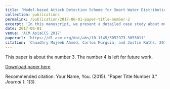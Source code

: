 ```yaml
---
title: "Model-based Attack Detection Scheme for Smart Water Distribution Networks"
collection: publications
permalink: /publication/2017-06-01-paper-title-number-2
excerpt: 'In this manuscript, we present a detailed case study about model-based attack detection procedures for Cyber-Physical Systems (CPSs). In particular, using EPANET (a simulation tool for water distribution systems), we simulate a Water Distribution Network (WDN). Using this data and sub-space identification techniques, an input-output Linear Time Invariant (LTI) model for the network is obtained. This model is used to derive a Kalman filter to estimate the evolution of the system dynamics. Then, residual variables are constructed by subtracting data coming from EPANET and the estimates of the Kalman filter. We use these residuals and the Bad-Data and the dynamic Cumulative Sum (CUSUM) change detection procedures for attack detection. Simulation results are presented - considering false data injection and zero-alarm attacks on sensor readings, and attacks on control input - to evaluate the performance of our model-based attack detection schemes. Finally, we derive upper bounds on the estimator-state deviation that zero-alarm attacks can induce.'
date: 2017-06-01
venue: 'ACM AsiaCCS 2017'
paperurl: 'https://dl.acm.org/doi/abs/10.1145/3052973.3053011'
citation: 'Chuadhry Mujeeb Ahmed, Carlos Murguia, and Justin Ruths. 2017. Model-based Attack Detection Scheme for Smart Water Distribution Networks. In <i>Proceedings of the 2017 ACM on Asia Conference on Computer and Communications Security</i> (<i>ASIA CCS '17</i>). Association for Computing Machinery, New York, NY, USA, 101–113. DOI:https://doi.org/10.1145/3052973.3053011'
---
```

This paper is about the number 3. The number 4 is left for future work.

[Download paper here](http://academicpages.github.io/files/paper3.pdf)

Recommended citation: Your Name, You. (2015). "Paper Title Number 3." <i>Journal 1</i>. 1(3).